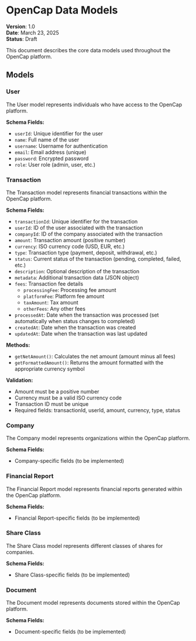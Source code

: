 # OpenCap Data Models

**Version**: 1.0  
**Date**: March 23, 2025  
**Status**: Draft  

This document describes the core data models used throughout the OpenCap platform.

## Models

### User

The User model represents individuals who have access to the OpenCap platform.

**Schema Fields:**
- `userId`: Unique identifier for the user
- `name`: Full name of the user
- `username`: Username for authentication
- `email`: Email address (unique)
- `password`: Encrypted password
- `role`: User role (admin, user, etc.)

### Transaction

The Transaction model represents financial transactions within the OpenCap platform.

**Schema Fields:**
- `transactionId`: Unique identifier for the transaction
- `userId`: ID of the user associated with the transaction
- `companyId`: ID of the company associated with the transaction
- `amount`: Transaction amount (positive number)
- `currency`: ISO currency code (USD, EUR, etc.)
- `type`: Transaction type (payment, deposit, withdrawal, etc.)
- `status`: Current status of the transaction (pending, completed, failed, etc.)
- `description`: Optional description of the transaction
- `metadata`: Additional transaction data (JSON object)
- `fees`: Transaction fee details
  - `processingFee`: Processing fee amount
  - `platformFee`: Platform fee amount
  - `taxAmount`: Tax amount
  - `otherFees`: Any other fees
- `processedAt`: Date when the transaction was processed (set automatically when status changes to completed)
- `createdAt`: Date when the transaction was created
- `updatedAt`: Date when the transaction was last updated

**Methods:**
- `getNetAmount()`: Calculates the net amount (amount minus all fees)
- `getFormattedAmount()`: Returns the amount formatted with the appropriate currency symbol

**Validation:**
- Amount must be a positive number
- Currency must be a valid ISO currency code
- Transaction ID must be unique
- Required fields: transactionId, userId, amount, currency, type, status

### Company

The Company model represents organizations within the OpenCap platform.

**Schema Fields:**
- Company-specific fields (to be implemented)

### Financial Report

The Financial Report model represents financial reports generated within the OpenCap platform.

**Schema Fields:**
- Financial Report-specific fields (to be implemented)

### Share Class

The Share Class model represents different classes of shares for companies.

**Schema Fields:**
- Share Class-specific fields (to be implemented)

### Document

The Document model represents documents stored within the OpenCap platform.

**Schema Fields:**
- Document-specific fields (to be implemented)
